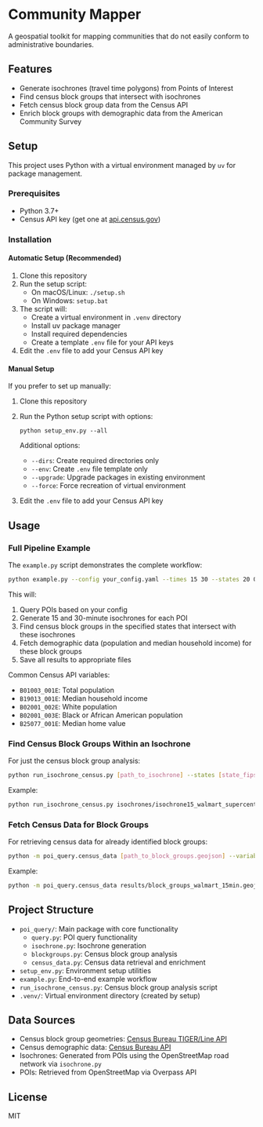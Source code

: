 # Community Mapper

A geospatial toolkit for mapping communities that do not easily conform to administrative boundaries.

## Features

- Generate isochrones (travel time polygons) from Points of Interest
- Find census block groups that intersect with isochrones
- Fetch census block group data from the Census API
- Enrich block groups with demographic data from the American Community Survey

## Setup

This project uses Python with a virtual environment managed by `uv` for package management.

### Prerequisites

- Python 3.7+
- Census API key (get one at [api.census.gov](https://api.census.gov/data/key_signup.html))

### Installation

#### Automatic Setup (Recommended)

1. Clone this repository
2. Run the setup script:
   - On macOS/Linux: `./setup.sh`
   - On Windows: `setup.bat`
3. The script will:
   - Create a virtual environment in `.venv` directory
   - Install uv package manager
   - Install required dependencies
   - Create a template `.env` file for your API keys
4. Edit the `.env` file to add your Census API key

#### Manual Setup

If you prefer to set up manually:

1. Clone this repository
2. Run the Python setup script with options:
   ```
   python setup_env.py --all
   ```

   Additional options:
   - `--dirs`: Create required directories only
   - `--env`: Create `.env` file template only
   - `--upgrade`: Upgrade packages in existing environment
   - `--force`: Force recreation of virtual environment

3. Edit the `.env` file to add your Census API key

## Usage

### Full Pipeline Example

The `example.py` script demonstrates the complete workflow:

```bash
python example.py --config your_config.yaml --times 15 30 --states 20 08 48 --census-variables B01003_001E B19013_001E
```

This will:
1. Query POIs based on your config
2. Generate 15 and 30-minute isochrones for each POI
3. Find census block groups in the specified states that intersect with these isochrones
4. Fetch demographic data (population and median household income) for these block groups
5. Save all results to appropriate files

Common Census API variables:
- `B01003_001E`: Total population
- `B19013_001E`: Median household income
- `B02001_002E`: White population
- `B02001_003E`: Black or African American population
- `B25077_001E`: Median home value

### Find Census Block Groups Within an Isochrone

For just the census block group analysis:

```bash
python run_isochrone_census.py [path_to_isochrone] --states [state_fips_codes] --output [output_path]
```

Example:
```bash
python run_isochrone_census.py isochrones/isochrone15_walmart_supercenter.geojson --states 20 08 48 --output results/block_groups_walmart_15min.geojson
```

### Fetch Census Data for Block Groups

For retrieving census data for already identified block groups:

```bash
python -m poi_query.census_data [path_to_block_groups.geojson] --variables [census_variables] --output [output_path]
```

Example:
```bash
python -m poi_query.census_data results/block_groups_walmart_15min.geojson --variables B01003_001E B19013_001E --output results/block_groups_walmart_15min_with_data.geojson
```

## Project Structure

- `poi_query/`: Main package with core functionality
  - `query.py`: POI query functionality
  - `isochrone.py`: Isochrone generation
  - `blockgroups.py`: Census block group analysis
  - `census_data.py`: Census data retrieval and enrichment
- `setup_env.py`: Environment setup utilities
- `example.py`: End-to-end example workflow
- `run_isochrone_census.py`: Census block group analysis script
- `.venv/`: Virtual environment directory (created by setup)

## Data Sources

- Census block group geometries: [Census Bureau TIGER/Line API](https://tigerweb.geo.census.gov/arcgis/rest/services/TIGERweb/tigerWMS_Current/MapServer)
- Census demographic data: [Census Bureau API](https://www.census.gov/data/developers/data-sets/acs-5year.html)
- Isochrones: Generated from POIs using the OpenStreetMap road network via `isochrone.py`
- POIs: Retrieved from OpenStreetMap via Overpass API

## License

MIT